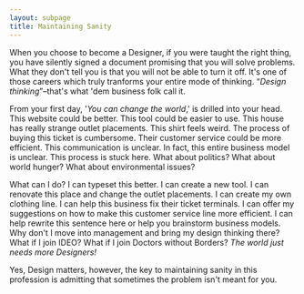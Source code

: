 ```yaml
---
layout: subpage
title: Maintaining Sanity
---
```

When you choose to become a Designer, if you were taught the right thing, you have silently signed a document promising that you will solve problems. What they don't tell you is that you will not be able to turn it off. It's one of those careers which truly tranforms your entire mode of thinking. &#8220;*Design thinking*&#8221;–that's what 'dem business folk call it.

From your first day, '*You can change the world*,' is drilled into your head. This website could be better. This tool could be easier to use. This house has really strange outlet placements. This shirt feels weird. The process of buying this ticket is cumbersome. Their customer service could be more efficient. This communication is unclear. In fact, this entire business model is unclear. This process is stuck here. What about politics? What about world hunger? What about environmental issues?

What can I do? I can typeset this better. I can create a new tool. I can renovate this place and change the outlet placements. I can create my own clothing line. I can help this business fix their ticket terminals. I can offer my suggestions on how to make this customer service line more efficient. I can help rewrite this sentence here or help you brainstorm business models. Why don't I move into management and bring my design thinking there? What if I join IDEO? What if I join Doctors without Borders? *The world just needs more Designers!*

Yes, Design matters, however, the key to maintaining sanity in this profession is admitting that sometimes the problem isn't meant for you.